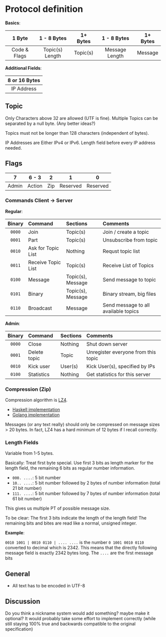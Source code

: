 # Protocol definition

**Basics**:

| 1 Byte       | 1 - 8 Bytes     | 1+ Bytes | 1 - 8 Bytes      | 1+ Bytes |
| :----------: | :-------------: | :------: | :--------------: | :------: |
| Code & Flags | Topic(s) Length | Topic(s) | Message Length   | Message  |

**Additional Fields**:

| 8 or 16 Bytes |
| :----------:  |
| IP Address    |

## Topic
Only Characters above 32 are allowed (UTF is fine).
Multiple Topics can be separated by a null byte. (Any better ideas?)

Topics must not be longer than 128 characters (independent of bytes).

IP Addresses are Either IPv4 or IPv6. Length field before every IP address
needed.

## Flags
| 7     | 6 - 3  | 2   | 1        | 0        |
| :---: | :----: | :-: | :------: | :------: |
| Admin | Action | Zip | Reserved | Reserved |


### Commands Client → Server
**Regular**:

| Binary | Command            | Sections          | Comments                             |
| :---:  | :---               | :---              | :---                                 |
| `0000` | Join               | Topic(s)          | Join / create a topic                |
| `0001` | Part               | Topic(s)          | Unsubscribe from topic               |
| `0010` | Ask for Topic List | Nothing           | Requst topic list                    |
| `0011` | Receive Topic List | Topic(s)          | Receive List of Topics               |
| `0100` | Message            | Topic(s), Message | Send message to topic                |
| `0101` | Binary             | Topic(s), Message | Binary stream, big files             |
| `0110` | Broadcast          | Message           | Send message to all available topics |

**Admin**:

| Binary | Command      | Sections | Comments                            |
| :---:  | :---         | :---     | :---                                |
| `0000` | Close        | Nothing  | Shut down server                    |
| `0001` | Delete topic | Topic    | Unregister everyone from this topic |
| `0010` | Kick user    | User(s)  | Kick User(s), specified by IPs      |
| `0100` | Statistics   | Nothing  | Get statistics for this server      |

### Compression (Zip)
Compression algorithm is [LZ4](https://code.google.com/p/lz4/).
- [Haskell implementation](http://hackage.haskell.org/package/lz4-0.2.2)
- [Golang implementation](https://github.com/salviati/go-lz4)

Messages (or any text really) should only be compressed on message sizes > 20
bytes.  In fact, LZ4 has a hard minimum of 12 bytes if I recall correctly.

### Length Fields
Variable from 1-5 bytes.

Basically: Treat first byte special. Use first 3 bits as length marker for the
length field, the remaining 6 bits as regular number information.

- `000. ....`: 5 bit number
- `10.. ....`: 5 bit number followed by 2 bytes of number information
  (total 21 bit number)
- `111. ....`: 5 bit number followed by 7 bytes of number information
  (total 61 bit number)

This gives us multiple PT of possible message size.

To be clear: The first 3 bits indicate the length of the length field!
The remaining bits and bites are read like a normal, unsigned integer.

**Example**:

`0010 1001 | 0010 0110 | .... ....` is the number `0 1001 0010 0110` converted to decimal
which is 2342. This means that the directly following message field is exactly
2342 bytes long. The `....` are the first message bits

## General
- All text has to be encoded in UTF-8

## Discussion
Do you think a nickname system would add something? maybe make it optional? It
would probably take some effort to implement correctly (while still staying 100%
true and backwards compatible to the original specification)
